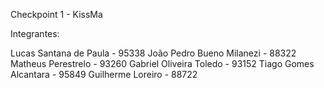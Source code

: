 Checkpoint 1 - KissMa

Integrantes:

Lucas Santana de Paula - 95338
João Pedro Bueno Milanezi - 88322
Matheus Perestrelo - 93260
Gabriel Oliveira Toledo - 93152
Tiago Gomes Alcantara - 95849
Guilherme Loreiro - 88722
